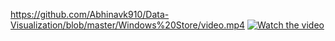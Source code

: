 https://github.com/Abhinavk910/Data-Visualization/blob/master/Windows%20Store/video.mp4
[![Watch the video](https://img.youtube.com/vi/T-D1KVIuvjA/maxresdefault.jpg)](https://youtu.be/T-D1KVIuvjA)

